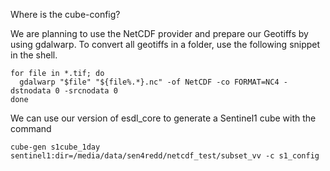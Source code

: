 Where is the cube-config?

We are planning to use the NetCDF provider and prepare our Geotiffs by using
gdalwarp.
To convert all geotiffs in a folder, use the following snippet in the shell.
```
for file in *.tif; do
  gdalwarp "$file" "${file%.*}.nc" -of NetCDF -co FORMAT=NC4 -dstnodata 0 -srcnodata 0
done
```

We can use our version of esdl_core to generate a Sentinel1 cube with the command
```
cube-gen s1cube_1day sentinel1:dir=/media/data/sen4redd/netcdf_test/subset_vv -c s1_config
```
